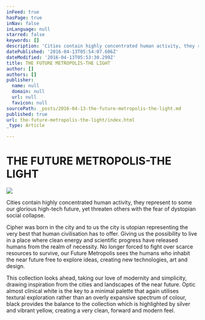 ```yaml
---
inFeed: true
hasPage: true
inNav: false
inLanguage: null
starred: false
keywords: []
description: 'Cities contain highly concentrated human activity, they represent to some our glorious high-tech future, yet threaten others with the fear of dystopian social collapse.'
datePublished: '2016-04-13T05:54:07.606Z'
dateModified: '2016-04-13T05:53:30.299Z'
title: THE FUTURE METROPOLIS-THE LIGHT
author: []
authors: []
publisher:
  name: null
  domain: null
  url: null
  favicon: null
sourcePath: _posts/2016-04-13-the-future-metropolis-the-light.md
published: true
url: the-future-metropolis-the-light/index.html
_type: Article

---
```

# THE FUTURE METROPOLIS-THE LIGHT
![](https://the-grid-user-content.s3-us-west-2.amazonaws.com/0944ad10-76a9-463a-ba88-a1819c589cd5.jpg)

Cities contain highly concentrated human activity, they represent to some our glorious high-tech future, yet threaten others with the fear of dystopian social collapse.

Cipher was born in the city and to us the city is utopian representing the very best that human civilisation has to offer. Giving us the possibility to live in a place where clean energy and scientific progress have released humans from the realm of necessity. No longer forced to fight over scarce resources to survive, our Future Metropolis sees the humans who inhabit the near future free to explore ideas, creating new technologies, art and design.

This collection looks ahead, taking our love of modernity and simplicity, drawing inspiration from the cities and landscapes of the near future. Optic almost clinical white is the key to a minimal palette that again utilises textural exploration rather than an overly expansive spectrum of colour, black provides the balance to the collection which is highlighted by silver and vibrant yellow, creating a very clean, forward and modern feel.